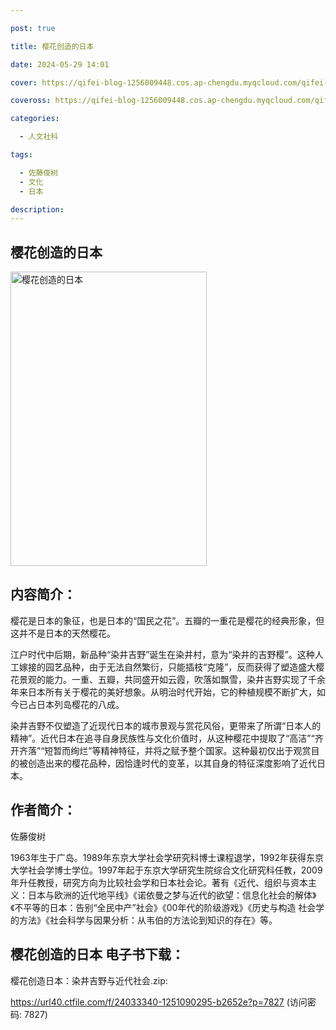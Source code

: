 ```yaml
---

post: true

title: 樱花创造的日本

date: 2024-05-29 14:01

cover: https://qifei-blog-1256009448.cos.ap-chengdu.myqcloud.com/qifei-blog/659ba4f2871b83018a248660.jpg

coveross: https://qifei-blog-1256009448.cos.ap-chengdu.myqcloud.com/qifei-blog/659ba4f2871b83018a248660.jpg

categories:

  - 人文社科

tags:

  - 佐藤俊树
  - 文化
  - 日本

description:
---
```


## 樱花创造的日本
<img alt="樱花创造的日本 " class="aligncenter loaded" data-was-processed="true" decoding="async" fetchpriority="high" height="471" src="https://qifei-blog-1256009448.cos.ap-chengdu.myqcloud.com/qifei-blog/659ba4f2871b83018a248660.jpg" style="cursor: zoom-in;" width="314"/>

## 内容简介：

樱花是日本的象征，也是日本的“国民之花”。五瓣的一重花是樱花的经典形象，但这并不是日本的天然樱花。

江户时代中后期，新品种“染井吉野”诞生在染井村，意为“染井的吉野樱”。这种人工嫁接的园艺品种，由于无法自然繁衍，只能插枝“克隆”，反而获得了塑造盛大樱花景观的能力。一重、五瓣，共同盛开如云霞，吹落如飘雪，染井吉野实现了千余年来日本所有关于樱花的美好想象。从明治时代开始，它的种植规模不断扩大，如今已占日本列岛樱花的八成。

染井吉野不仅塑造了近现代日本的城市景观与赏花风俗，更带来了所谓“日本人的精神”。近代日本在追寻自身民族性与文化价值时，从这种樱花中提取了“高洁”“齐开齐落”“短暂而绚烂”等精神特征，并将之赋予整个国家。这种最初仅出于观赏目的被创造出来的樱花品种，因恰逢时代的变革，以其自身的特征深度影响了近代日本。

## 作者简介：

佐藤俊树

1963年生于广岛。1989年东京大学社会学研究科博士课程退学，1992年获得东京大学社会学博士学位。1997年起于东京大学研究生院综合文化研究科任教，2009年升任教授，研究方向为比较社会学和日本社会论。著有《近代、组织与资本主义：日本与欧洲的近代地平线》《诺依曼之梦与近代的欲望：信息化社会的解体》《不平等的日本：告别“全民中产”社会》《00年代的阶级游戏》《历史与构造 社会学的方法》《社会科学与因果分析：从韦伯的方法论到知识的存在》等。

## 樱花创造的日本 电子书下载：

樱花创造日本：染井吉野与近代社会.zip: 

https://url40.ctfile.com/f/24033340-1251090295-b2652e?p=7827 (访问密码: 7827)
